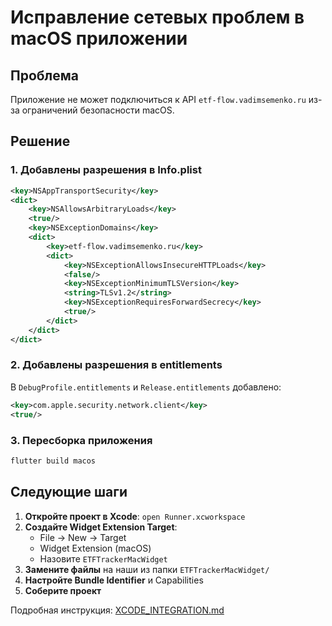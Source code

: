 # Исправление сетевых проблем в macOS приложении

## Проблема

Приложение не может подключиться к API `etf-flow.vadimsemenko.ru` из-за ограничений безопасности macOS.

## Решение

### 1. Добавлены разрешения в Info.plist

```xml
<key>NSAppTransportSecurity</key>
<dict>
    <key>NSAllowsArbitraryLoads</key>
    <true/>
    <key>NSExceptionDomains</key>
    <dict>
        <key>etf-flow.vadimsemenko.ru</key>
        <dict>
            <key>NSExceptionAllowsInsecureHTTPLoads</key>
            <false/>
            <key>NSExceptionMinimumTLSVersion</key>
            <string>TLSv1.2</string>
            <key>NSExceptionRequiresForwardSecrecy</key>
            <true/>
        </dict>
    </dict>
</dict>
```

### 2. Добавлены разрешения в entitlements

В `DebugProfile.entitlements` и `Release.entitlements` добавлено:

```xml
<key>com.apple.security.network.client</key>
<true/>
```

### 3. Пересборка приложения

```bash
flutter build macos
```

## Следующие шаги

1. **Откройте проект в Xcode**: `open Runner.xcworkspace`
2. **Создайте Widget Extension Target**:
   - File → New → Target
   - Widget Extension (macOS)
   - Назовите `ETFTrackerMacWidget`
3. **Замените файлы** на наши из папки `ETFTrackerMacWidget/`
4. **Настройте Bundle Identifier** и Capabilities
5. **Соберите проект**

Подробная инструкция: [XCODE_INTEGRATION.md](XCODE_INTEGRATION.md)
